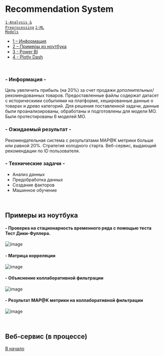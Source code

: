 # Recommendation System

<code>[1-Analysis & Preprocessing](1%20-%20Analysis%20&%20Preprocessing.ipynb)</code>
<code>[2-ML Models](2%20-%20ML%20Models.ipynb)</code>

- [1 – Информация](#--информация--)
- [2 – Примеры из ноутбука](#примеры-из-ноутбука)
- [3 - Power BI](#power-bi)
- [4 - Plotly Dash](#plotly-dash)

<br>

### - Информация -
Цель увеличить прибыль (на 20%) за счет продажи дополнительных/рекомендованных товаров. Предоставленные файлы содержат датасет с историческими событиями на платформе, хешированные данные о товарах и древо категорий. Для решения поставленной задачи, данные были проанализированы, обработаны и подготовлены для модели МО. Были протестированы 6 моделей МО.

### - Ожидаемый результат -
Рекомендательная система с результатами MAP@K метрики больше или равной 20%. Стратегия холодного старта. Веб-сервис, выдающий рекомендации по ID пользователя. 

### - Технические задачи -
- Анализ данных
- Предобработка данных
- Создание факторов
- Машинное обучение
 
<br>

## Примеры из ноутбука

#### - Проверка на стационарность временного ряда с помощью теста Тест Дики-Фуллера.
![image](https://github.com/leopoldgerber/portfolio-EN/assets/114569329/7f3c876f-a1b7-474e-8bfa-19c11dd6b70d)

#### - Матрица корреляции
![image](https://github.com/leopoldgerber/portfolio-EN/assets/114569329/878e9c4f-e82d-4d8e-9464-380121f3b80f)


#### - Объяснение коллаборативной фильтрации
![image](https://github.com/leopoldgerber/portfolio-EN/assets/114569329/f6df6f06-bbab-4c60-baa3-81af90d0c5eb)

#### - Результат MAP@K метрики на коллаборативной фильтрации
![image](https://github.com/leopoldgerber/portfolio-EN/assets/114569329/94cf7da2-d1f7-4598-9c21-09be9fa5356a)

<br>

## Веб-сервис (в процессе)

[В начало](#recommendation-system)
